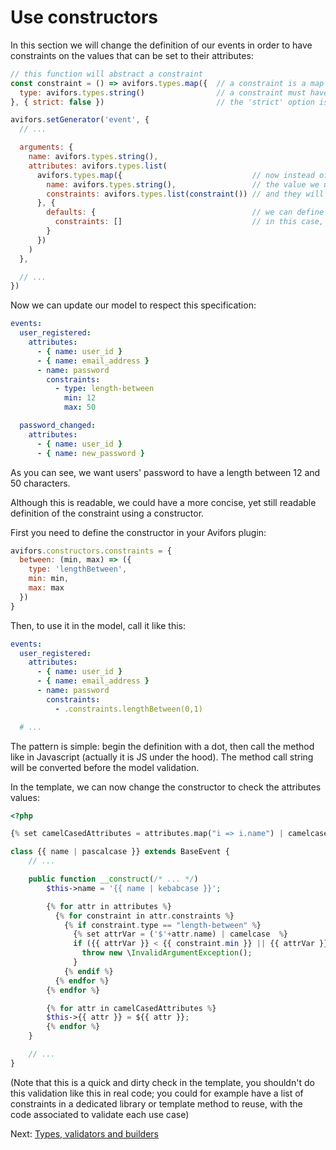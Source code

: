 # Use constructors

In this section we will change the definition of our events in order to have constraints on the values that can be set to their attributes:

```javascript
// this function will abstract a constraint
const constraint = () => avifors.types.map({  // a constraint is a map (or dictionary, or JS object)
  type: avifors.types.string()                // a constraint must have at least a 'type' field
}, { strict: false })                         // the 'strict' option is disabled so that the map can have other fields that 'type'

avifors.setGenerator('event', {
  // ...

  arguments: {
    name: avifors.types.string(),
    attributes: avifors.types.list(
      avifors.types.map({                             // now instead of strings, attributes will be maps
        name: avifors.types.string(),                 // the value we used to define them will be put in the 'name' field
        constraints: avifors.types.list(constraint()) // and they will have a list of constraints
      }, {
        defaults: {                                   // we can define default values for maps, so that we won't have to put empty values
          constraints: []                             // in this case, if we don't define constraints for an attributes, it will be set to an empty list
        }
      })
    )
  },

  // ...
})
```

Now we can update our model to respect this specification:

```yaml
events:
  user_registered:
    attributes:
      - { name: user_id }
      - { name: email_address }
      - name: password
        constraints:
          - type: length-between
            min: 12
            max: 50

  password_changed:
    attributes:
      - { name: user_id }
      - { name: new_password }
```

As you can see, we want users' password to have a length between 12 and 50 characters.

Although this is readable, we could have a more concise, yet still readable definition of the constraint using a constructor.

First you need to define the constructor in your Avifors plugin:

```javascript
avifors.constructors.constraints = {
  between: (min, max) => ({
    type: 'lengthBetween',
    min: min,
    max: max
  })
}
```

Then, to use it in the model, call it like this:

```yaml
events:
  user_registered:
    attributes:
      - { name: user_id }
      - { name: email_address }
      - name: password
        constraints:
          - .constraints.lengthBetween(0,1)

  # ...
```

The pattern is simple: begin the definition with a dot, then call the method like in Javascript (actually it is JS under the hood). The method call string will be converted before the model validation.

In the template, we can now change the constructor to check the attributes values:

```php
<?php

{% set camelCasedAttributes = attributes.map("i => i.name") | camelcase -%}

class {{ name | pascalcase }} extends BaseEvent {
    // ...

    public function __construct(/* ... */)
        $this->name = '{{ name | kebabcase }}';

        {% for attr in attributes %}
          {% for constraint in attr.constraints %}
            {% if constraint.type == "length-between" %}
              {% set attrVar = ('$'+attr.name) | camelcase  %}
              if ({{ attrVar }} < {{ constraint.min }} || {{ attrVar }} > {{ constraint.max }}) {
                throw new \InvalidArgumentException();
              }
            {% endif %}
          {% endfor %}
        {% endfor %}

        {% for attr in camelCasedAttributes %}
        $this->{{ attr }} = ${{ attr }};
        {% endfor %}
    }

    // ...
}
```

(Note that this is a quick and dirty check in the template, you shouldn't do this validation like this in real code; you could for example have a list of constraints in a dedicated library or template method to reuse, with the code associated to validate each use case)

Next: [Types, validators and builders](https://github.com/antarestupin/Avifors/tree/master/doc/types-validators-builders.md)
